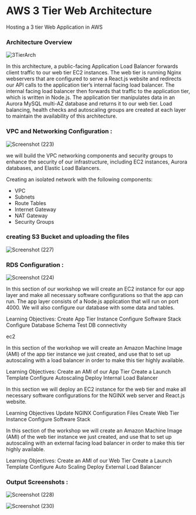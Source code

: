 
# AWS 3 Tier Web Architecture

Hosting a 3 tier Web Application in AWS 

### Architecture Overview

![3TierArch](https://github.com/sunilkurthakoti/AWS_3tier_web_architecture/assets/131526336/fd09b3f6-f07f-487c-ba5d-2f9a038a7ef8)

In this architecture, a public-facing Application Load Balancer forwards client traffic to our web tier EC2 instances. The web tier is running Nginx webservers that are configured to serve a React.js website and redirects our API calls to the application tier’s internal facing load balancer. The internal facing load balancer then forwards that traffic to the application tier, which is written in Node.js. The application tier manipulates data in an Aurora MySQL multi-AZ database and returns it to our web tier. Load balancing, health checks and autoscaling groups are created at each layer to maintain the availability of this architecture.


### VPC and Networking Configuration :
![Screenshot (223)](https://github.com/sunilkurthakoti/AWS_3tier_web_architecture/assets/131526336/126942ce-60fd-496c-a6d3-0fcfca55dc84)

 we will build the VPC networking components and security groups to enhance the security of our infrastructure, including EC2 instances, Aurora databases, and Elastic Load Balancers.

Creating an isolated network with the following components:<br/>

* VPC  <br/>
* Subnets  <br/>
* Route Tables  <br/>
* Internet Gateway  <br/>
* NAT Gateway  <br/>
* Security Groups  <br/>

### creating S3 Bucket and uploading the files
![Screenshot (227)](https://github.com/sunilkurthakoti/AWS_3tier_web_architecture/assets/131526336/2618b914-b758-4aed-ad12-d0157e64f75a)

### RDS Configuration :
![Screenshot (224)](https://github.com/sunilkurthakoti/AWS_3tier_web_architecture/assets/131526336/895f1519-f0e2-453c-9e0f-7eb4f71d521b)

In this section of our workshop we will create an EC2 instance for our app layer and make all necessary software configurations so that the app can run. The app layer consists of a Node.js application that will run on port 4000. We will also configure our database with some data and tables.

Learning Objectives:
Create App Tier Instance
Configure Software Stack
Configure Database Schema
Test DB connectivity

ec2

In this section of the workshop we will create an Amazon Machine Image (AMI) of the app tier instance we just created, and use that to set up autoscaling with a load balancer in order to make this tier highly available.

Learning Objectives:
Create an AMI of our App Tier
Create a Launch Template
Configure Autoscaling
Deploy Internal Load Balancer

In this section we will deploy an EC2 instance for the web tier and make all necessary software configurations for the NGINX web server and React.js website.

Learning Objectives
Update NGINX Configuration Files
Create Web Tier Instance
Configure Software Stack


In this section of the workshop we will create an Amazon Machine Image (AMI) of the web tier instance we just created, and use that to set up autoscaling with an external facing load balancer in order to make this tier highly available.

Learning Objectives:
Create an AMI of our Web Tier
Create a Launch Template
Configure Auto Scaling
Deploy External Load Balancer










### Output Screenshots :

![Screenshot (228)](https://github.com/sunilkurthakoti/AWS_3tier_web_architecture/assets/131526336/03c6ace8-8444-4a3d-bf7f-25143bd52a31)

![Screenshot (230)](https://github.com/sunilkurthakoti/AWS_3tier_web_architecture/assets/131526336/d48cce72-c3f6-4f62-9a94-c6c3594b1b0b)

